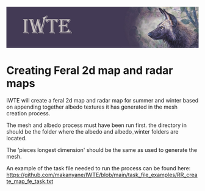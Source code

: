 ![IWTE banner](../IWTEgithub_images/IWTEbanner.jpg)
# Creating Feral 2d map and radar maps

IWTE will create a feral 2d map and radar map for summer and winter based on appending together albedo textures it has generated in the mesh creation process.

The mesh and albedo process must have been run first. the directory in should be the folder where the albedo and albedo_winter folders are located.

The 'pieces longest dimension' should be the same as used to generate the mesh.

An example of the task file needed to run the process can be found here:  
https://github.com/makanyane/IWTE/blob/main/task_file_examples/RR_create_map_fe_task.txt
